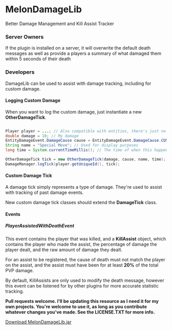 # MelonDamageLib
Better Damage Management and Kill Assist Tracker

### Server Owners
If the plugin is installed on a server, it will overwrite the default death messages as well as provide a players a summary of what damaged them within 5 seconds of their death

### Developers
DamageLib can be used to assist with damage tracking, including for custom damage.

#### Logging Custom Damage

When you want to log the custom damage, just instantiate a new **OtherDamageTick**.

```java

Player player = ...; // Also compatible with entities, there's just no chat output
double damage = 10; // My damage
EntityDamageEvent.DamageCause cause = EntityDamageEvent.DamageCause.CUSTOM; // An associated damage cause
String name = "Special Move"; // Used for display purposes
long time = System.currentTimeMillis(); // The time of when this happened. Damage received over 5 seconds ago will not be shown.

OtherDamageTick tick = new OtherDamageTick(damage, cause, name, time);
DamageManager.logTick(player.getUniqueId(), tick);

```

#### Custom Damage Tick
A damage tick simply represents a type of damage. They're used to assist with tracking of past damage events.

New custom damage tick classes should extend the **DamageTick** class.

#### Events

##### PlayerAssistedWithDeathEvent
This event contains the player that was killed, and a **KillAssist** object, which contains the player who made the assist, the percentage of damage the player dealt, and the raw amount of damage they dealt.

For an assist to be registered, the cause of death must not match the player on the assist, and the assist must have been for at least **20%** of the total PVP damage.

By default, KillAssists are only used to modify the death message, however this event can be listened for by other plugins for more accurate statistic tracking.

__Pull requests welcome. I'll be updating this resource as I need it for my own projects. You're welcome to use it, as long as you contribute whatever changes you've made. See the LICENSE.TXT for more info.__

[Download MelonDamageLib.jar](http://up.turqmelon.com/2a213V1T071w)
